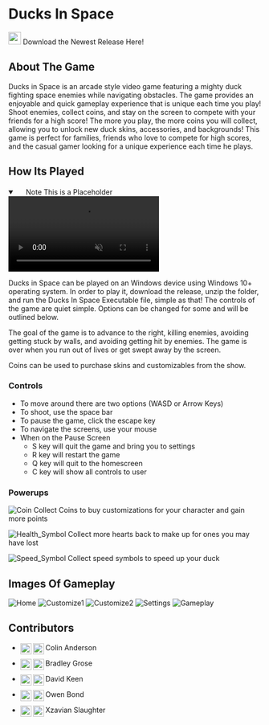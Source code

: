 # Ducks In Space
[<img src="https://cdn.pixabay.com/photo/2016/12/18/13/45/download-1915753_960_720.png" width="25"/>](https://github.com/SCCapstone/RubberDuck/releases/tag/v0.9) Download the Newest Release Here!


## About The Game

Ducks in Space is an arcade style video game featuring a mighty duck fighting space enemies while navigating obstacles. The game provides an enjoyable and quick gameplay experience that is unique each time you play! Shoot enemies, collect coins, and stay on the screen to compete with your friends for a high score! The more you play, the more coins you will collect, allowing you to unlock new duck skins, accessories, and backgrounds! This game is perfect for families, friends who love to compete for high scores, and the casual gamer looking for a unique experience each time he plays.

## How Its Played

<details open="" class="details-reset border rounded-2">
  <summary class="px-3 py-2 border-bottom">
    <svg aria-hidden="true" viewBox="0 0 16 16" version="1.1" data-view-component="true" height="16" width="16" class="octicon octicon-device-camera-video">
    <path fill-rule="evenodd" d="..."></path>
</svg>
    <span aria-label="Video description dotnet-evergreen.mp4" class="m-1">Note This is a Placeholder</span>
    <span class="dropdown-caret"></span>
  </summary>

  <video src="https://user-images.githubusercontent.com/228704/205386194-5657bbc4-66d8-4030-ae54-e21002c94a44.mp4" controls="controls" muted="muted" class="d-block rounded-bottom-2 width-fit" style="max-height:640px;">
   </video>
</details> 
    
Ducks in Space can be played on an Windows device using Windows 10+ operating system. In order to play it, download the release, unzip the folder, and run the Ducks In Space Executable file, simple as that! The controls of the game are quiet simple. Options can be changed for some and will be outlined below.
    
The goal of the game is to advance to the right, killing enemies, avoiding getting stuck by walls, and avoiding getting hit by enemies. The game is over when you run out of lives or get swept away by the screen.

Coins can be used to purchase skins and customizables from the show.
    
### Controls 
- To move around there are two options (WASD or Arrow Keys)
- To shoot, use the space bar
- To pause the game, click the escape key
- To navigate the screens, use your mouse
- When on the Pause Screen
  - S key will quit the game and bring you to settings
  - R key will restart the game
  - Q key will quit to the homescreen
  - C key will show all controls to user


### Powerups
![Coin](https://user-images.githubusercontent.com/47512745/232127420-d954490d-6055-4496-bf6e-b8c5a904efab.png)
Collect Coins to buy customizations for your character and gain more points

![Health_Symbol](https://user-images.githubusercontent.com/47512745/232127570-435aa07e-f382-4325-97ad-a38d26547d19.png)
Collect more hearts back to make up for ones you may have lost

![Speed_Symbol](https://user-images.githubusercontent.com/47512745/232127620-0b48f323-dd27-46ee-ab63-038992d10a53.png)
Collect speed symbols to speed up your duck


## Images Of Gameplay
![Home](https://user-images.githubusercontent.com/47512745/232130681-ba3d949f-1db6-40d2-97ab-bd2cea5aa0e1.png)
![Customize1](https://user-images.githubusercontent.com/47512745/232130696-4697a080-c5d0-4768-84d8-1a6eb2efc3f3.png)
![Customize2](https://user-images.githubusercontent.com/47512745/232130708-d27e71bd-8cb6-4a00-94c1-3a74de5f4a4e.png)
![Settings](https://user-images.githubusercontent.com/47512745/232130729-3339ee5a-75f0-4516-9ecd-289f0221bd12.png)
![Gameplay](https://user-images.githubusercontent.com/47512745/232130740-a36730bb-c367-4983-a14c-55f81a598059.png)


## Contributors
- Colin Anderson <a href="https://www.linkedin.com/in/colin-anderson-248832211/">
  <img align="left" alt="Colins LinkedIN" width="22px" src="https://raw.githubusercontent.com/peterthehan/peterthehan/master/assets/linkedin.svg" />
</a><a href="https://github.com/cSwiggitySwooty">
  <img align="left" alt="Colin Anderson" width="22px" src="https://github.githubassets.com/images/modules/logos_page/GitHub-Mark.png" />
</a>

- Bradley Grose <a href="https://www.linkedin.com/in/bradley-grose/">
  <img align="left" alt="Abhishek's LinkedIN" width="22px" src="https://raw.githubusercontent.com/peterthehan/peterthehan/master/assets/linkedin.svg" />
</a><a href="https://github.com/bgrose">
  <img align="left" alt="Bradley Grose" width="22px" src="https://github.githubassets.com/images/modules/logos_page/GitHub-Mark.png" />
</a>

- David Keen <a href="https://www.linkedin.com/in/david-keen/">
  <img align="left" alt="David LinkedIN" width="22px" src="https://raw.githubusercontent.com/peterthehan/peterthehan/master/assets/linkedin.svg" />
</a><a href="https://github.com/ddkeen">
  <img align="left" alt="David Keen" width="22px" src="https://github.githubassets.com/images/modules/logos_page/GitHub-Mark.png" />
</a>

- Owen Bond <a href="https://www.linkedin.com/in/owenbond/">
  <img align="left" alt="Owen LinkedIN" width="22px" src="https://raw.githubusercontent.com/peterthehan/peterthehan/master/assets/linkedin.svg" />
</a><a href="https://github.com/OTBond">
  <img align="left" alt="Owen Bond" width="22px" src="https://github.githubassets.com/images/modules/logos_page/GitHub-Mark.png" />
</a>

- Xzavian Slaughter <a href="https://www.linkedin.com/in/xzavian-slaughter-352998235/">
  <img align="left" alt="Abhishek's LinkedIN" width="22px" src="https://raw.githubusercontent.com/peterthehan/peterthehan/master/assets/linkedin.svg" />
</a><a href="https://github.com/xslau">
  <img align="left" alt="Xzavian Slaughter" width="22px" src="https://github.githubassets.com/images/modules/logos_page/GitHub-Mark.png" />
</a>
